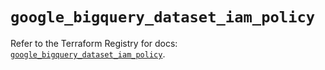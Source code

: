 # `google_bigquery_dataset_iam_policy`

Refer to the Terraform Registry for docs: [`google_bigquery_dataset_iam_policy`](https://registry.terraform.io/providers/hashicorp/google-beta/5.30.0/docs/resources/google_bigquery_dataset_iam_policy).
